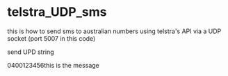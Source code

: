 # telstra_UDP_sms

this is how to send sms to australian numbers using telstra's API via a UDP socket (port 5007 in this code)

send UPD string

0400123456this is the message
